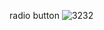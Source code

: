 radio button 
![3232](https://github.com/premsbhalerao/media_queriess/assets/114722173/8d47ae7e-7a8d-4b7f-894f-640e5250b231)

